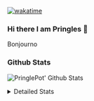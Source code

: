 [![wakatime](https://wakatime.com/badge/user/abd317df-612e-44b4-8787-15db7b574b2f.svg)](https://wakatime.com/@abd317df-612e-44b4-8787-15db7b574b2f)
### Hi there I am Pringles 👋

Bonjourno

### Github Stats
![PringlePot' Github Stats](https://github-readme-stats.vercel.app/api?username=PringlePot&show_icons=true&theme=dark&count_private=true)

<details>
  <summary>Detailed Stats</summary>
    
<!--START_SECTION:waka-->
![Code Time](http://img.shields.io/badge/Code%20Time-442%20hrs-blue)

![Profile Views](http://img.shields.io/badge/Profile%20Views-0-blue)

![Lines of code](https://img.shields.io/badge/From%20Hello%20World%20I%27ve%20Written-110%20Thousand%20lines%20of%20code-blue)

**🐱 My GitHub Data** 

> 🏆 219 Contributions in the Year 2022
 > 
> 📦 90.8 kB Used in GitHub's Storage 
 > 
> 🚫 Not Opted to Hire
 > 
> 📜 10 Public Repositories 
 > 
> 🔑 11 Private Repositories  
 > 
**I'm an Early 🐤** 

```text
🌞 Morning    153 commits    ████░░░░░░░░░░░░░░░░░░░░░   18.02% 
🌆 Daytime    342 commits    ██████████░░░░░░░░░░░░░░░   40.28% 
🌃 Evening    354 commits    ██████████░░░░░░░░░░░░░░░   41.7% 
🌙 Night      0 commits      ░░░░░░░░░░░░░░░░░░░░░░░░░   0.0%

```
📅 **I'm Most Productive on Sunday** 

```text
Monday       167 commits    █████░░░░░░░░░░░░░░░░░░░░   19.67% 
Tuesday      73 commits     ██░░░░░░░░░░░░░░░░░░░░░░░   8.6% 
Wednesday    99 commits     ███░░░░░░░░░░░░░░░░░░░░░░   11.66% 
Thursday     112 commits    ███░░░░░░░░░░░░░░░░░░░░░░   13.19% 
Friday       81 commits     ██░░░░░░░░░░░░░░░░░░░░░░░   9.54% 
Saturday     141 commits    ████░░░░░░░░░░░░░░░░░░░░░   16.61% 
Sunday       176 commits    █████░░░░░░░░░░░░░░░░░░░░   20.73%

```


📊 **This Week I Spent My Time On** 

```text
⌚︎ Time Zone: Europe/Amsterdam

💬 Programming Languages: 
TypeScript               2 hrs 20 mins       ████████████░░░░░░░░░░░░░   48.8% 
Go                       1 hr                █████░░░░░░░░░░░░░░░░░░░░   20.99% 
JavaScript               19 mins             █░░░░░░░░░░░░░░░░░░░░░░░░   6.77% 
Markdown                 14 mins             █░░░░░░░░░░░░░░░░░░░░░░░░   5.07% 
Docker                   13 mins             █░░░░░░░░░░░░░░░░░░░░░░░░   4.61%

🔥 Editors: 
WebStorm                 3 hrs 22 mins       █████████████████░░░░░░░░   70.57% 
GoLand                   1 hr 24 mins        ███████░░░░░░░░░░░░░░░░░░   29.43%

🐱‍💻 Projects: 
workers-proxy            1 hr 42 mins        █████████░░░░░░░░░░░░░░░░   35.6% 
Backend                  1 hr 6 mins         █████░░░░░░░░░░░░░░░░░░░░   23.08% 
Frontend                 1 hr 4 mins         █████░░░░░░░░░░░░░░░░░░░░   22.59% 
workers-test             35 mins             ███░░░░░░░░░░░░░░░░░░░░░░   12.38% 
Viewer                   18 mins             █░░░░░░░░░░░░░░░░░░░░░░░░   6.35%

💻 Operating System: 
Windows                  4 hrs 47 mins       █████████████████████████   100.0%

```

**I Mostly Code in Java** 

```text
Java                     7 repos             ███████████░░░░░░░░░░░░░░   43.75% 
JavaScript               2 repos             ███░░░░░░░░░░░░░░░░░░░░░░   12.5% 
TypeScript               2 repos             ███░░░░░░░░░░░░░░░░░░░░░░   12.5% 
Python                   1 repo              █░░░░░░░░░░░░░░░░░░░░░░░░   6.25% 
Kotlin                   1 repo              █░░░░░░░░░░░░░░░░░░░░░░░░   6.25%

```


**Timeline**

![Chart not found](https://raw.githubusercontent.com/PringlePot/PringlePot/main/charts/bar_graph.png) 


 Last Updated on 04/03/2022 00:52:05 UTC
<!--END_SECTION:waka-->

</details>
